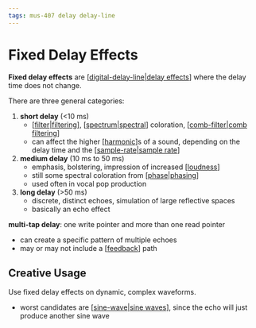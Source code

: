```yaml
---
tags: mus-407 delay delay-line
---
```


# Fixed Delay Effects

**Fixed delay effects** are [[digital-delay-line|delay effects]] where the delay time does not change.

There are three general categories:

1. **short delay** (<10 ms)
   - [[filter|filtering]], [[spectrum|spectral]] coloration, [[comb-filter|comb filtering]]
   - can affect the higher [[harmonic]]s of a sound, depending on the delay time and the [[sample-rate|sample rate]]
2. **medium delay** (10 ms to 50 ms)
   - emphasis, bolstering, impression of increased [[loudness]]
   - still some spectral coloration from [[phase|phasing]]
   - used often in vocal pop production
3. **long delay** (>50 ms)
   - discrete, distinct echoes, simulation of large reflective spaces
   - basically an echo effect

**multi-tap delay**: one write pointer and more than one read pointer

- can create a specific pattern of multiple echoes
- may or may not include a [[feedback]] path

## Creative Usage

Use fixed delay effects on dynamic, complex waveforms.

- worst candidates are [[sine-wave|sine waves]], since the echo will just produce another sine wave

[//begin]: # "Autogenerated link references for markdown compatibility"
[digital-delay-line|delay effects]: digital-delay-line "Digital Delay Line"
[filter|filtering]: filter "Filter"
[spectrum|spectral]: spectrum "Spectrum"
[comb-filter|comb filtering]: comb-filter "Comb Filter"
[harmonic]: harmonic "Harmonic"
[sample-rate|sample rate]: sample-rate "Sample Rate"
[loudness]: loudness "Loudness"
[phase|phasing]: phase "Phase"
[feedback]: feedback "Feedback"
[sine-wave|sine waves]: sine-wave "Sine wave"
[//end]: # "Autogenerated link references"